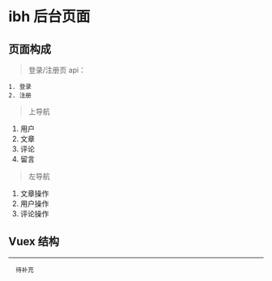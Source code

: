 # ibh 后台页面
## 页面构成

>登录/注册页
 api：
 
    1. 登录
    2. 注册
>上导航    

  1. 用户
  2. 文章
  3. 评论
  4. 留言
>左导航     

  1. 文章操作
  2. 用户操作
  3. 评论操作
## Vuex 结构
___
      待补充
